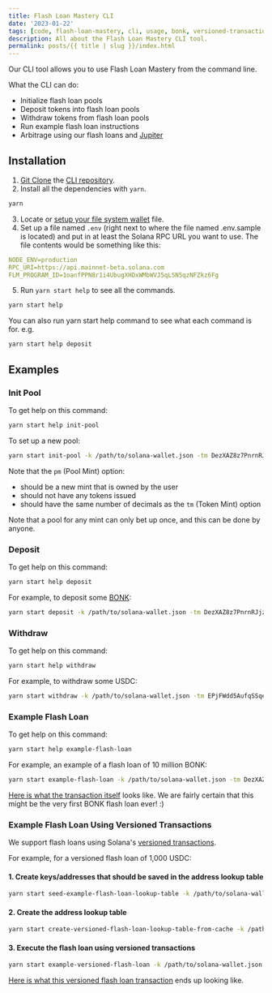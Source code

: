 ```yaml
---
title: Flash Loan Mastery CLI
date: '2023-01-22'
tags: [code, flash-loan-mastery, cli, usage, bonk, versioned-transactions]
description: All about the Flash Loan Mastery CLI tool.
permalink: posts/{{ title | slug }}/index.html
---
```


Our CLI tool allows you to use Flash Loan Mastery from the command line.

What the CLI can do:

- Initialize flash loan pools
- Deposit tokens into flash loan pools
- Withdraw tokens from flash loan pools
- Run example flash loan instructions
- Arbitrage using our flash loans and [Jupiter](https://jup.ag/)


## Installation

1. [Git Clone](https://git-scm.com/docs/git-clone) the [CLI repository](https://github.com/moshthepitt/flash-loan-mastery-cli).
2. Install all the dependencies with `yarn`.

```sh
yarn
```
3. Locate or [setup your file system wallet](https://docs.solana.com/wallet-guide/file-system-wallet#:~:text=A%20file%20system%20wallet%20exists,system%20wallet%20is%20not%20recommended.) file.
4. Set up a file named `.env` (right next to where the file named .env.sample is located) and put in at least the Solana RPC URL you want to use.  The file contents would be something like this:

```yaml
NODE_ENV=production
RPC_URI=https://api.mainnet-beta.solana.com
FLM_PROGRAM_ID=1oanfPPN8r1i4UbugXHDxWMbWVJ5qLSN5qzNFZkz6Fg
```
5. Run `yarn start help` to see all the commands.

```sh
yarn start help
```

You can also run yarn start help command to see what each command is for. e.g.

```sh
yarn start help deposit
```

## Examples

### Init Pool

To get help on this command:

```sh
yarn start help init-pool
```

To set up a new pool:

```sh
yarn start init-pool -k /path/to/solana-wallet.json -tm DezXAZ8z7PnrnRJjz3wXBoRgixCa6xjnB7YaB1pPB263 -pm EEgkPj5Z4J9KMCFSchiMz9wGusJgw6wqGPMyMJT9hoEZ
```

Note that the `pm` (Pool Mint) option:

- should be a new mint that is owned by the user
- should not have any tokens issued
- should have the same number of decimals as the `tm` (Token Mint) option

Note that a pool for any mint can only bet up once, and this can be done by anyone.

### Deposit

To get help on this command:

```sh
yarn start help deposit
```

For example, to deposit some [BONK](https://twitter.com/bonk_inu):

```sh
yarn start deposit -k /path/to/solana-wallet.json -tm DezXAZ8z7PnrnRJjz3wXBoRgixCa6xjnB7YaB1pPB263 -tf Hm4ebPskgjJVesKLowyEhpLW6axodBbH82k5CHz3ynSa -a 10310517.49915
```

### Withdraw

To get help on this command:

```sh
yarn start help withdraw
```

For example, to withdraw some USDC:

```sh
yarn start withdraw -k /path/to/solana-wallet.json -tm EPjFWdd5AufqSSqeM2qN1xzybapC8G4wEGGkZwyTDt1v -ptf 6H7ahCDN8hny2mWKoQBycUqLXoq4aaZ6V32rpmh99eGr -a 4.249834
```

### Example Flash Loan

To get help on this command:

```sh
yarn start help example-flash-loan
```

For example, an example of a flash loan of 10 million BONK:

```sh
yarn start example-flash-loan -k /path/to/solana-wallet.json -tm DezXAZ8z7PnrnRJjz3wXBoRgixCa6xjnB7YaB1pPB263 -a 10000000
```

[Here is what the transaction itself](https://solana.fm/tx/5wbvKGpQcojidPoAr5Kc8xeJijy2UyYgu3ZrFCDkJL7DHbx4tmPd7wgafL54NMv6oxYDEf6JKw1yAaXYN5hx9f3J?cluster=mainnet-qn1) looks like.  We are fairly certain that this might be the very first BONK flash loan ever! :)

### Example Flash Loan Using Versioned Transactions

We support flash loans using Solana's [versioned transactions](https://docs.solana.com/developing/versioned-transactions).

For example, for a versioned flash loan of 1,000 USDC:

#### 1. Create keys/addresses that should be saved in the address lookup table

```sh
yarn start seed-example-flash-loan-lookup-table -k /path/to/solana-wallet.json -tm EPjFWdd5AufqSSqeM2qN1xzybapC8G4wEGGkZwyTDt1v -a 1000
```
#### 2. Create the address lookup table

```sh
yarn start create-versioned-flash-loan-lookup-table-from-cache -k /path/to/solana-wallet.json -tm EPjFWdd5AufqSSqeM2qN1xzybapC8G4wEGGkZwyTDt1v
```

#### 3. Execute the flash loan using versioned transactions

```sh
yarn start example-versioned-flash-loan -k /path/to/solana-wallet.json -tm EPjFWdd5AufqSSqeM2qN1xzybapC8G4wEGGkZwyTDt1v -a 1000
```

[Here is what this versioned flash loan transaction](https://solana.fm/tx/2utP7HZNCbx3BtZSNuZbpmhDz1Gxbw7h1MygPjvVEo1MQry7VHPqHxevXy5AEYiFkJFsdBMg7vaWXW6iKWz8jmkv?cluster=mainnet-qn1) ends up looking like.